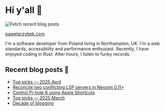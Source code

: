 # Hi y'all 👋

![Fetch recent blog posts](https://github.com/pawelgrzybek/pawelgrzybek/workflows/Fetch%20recent%20blog%20posts/badge.svg)

[pawelgrzybek.com](https://pawelgrzybek.com)

I'm a software developer from Poland living in Northampton, UK. I'm a web standards, accessibility and performance enthusiast. Recently, I have enjoyed coding in Rust. After hours, I listen to funky records.

## Recent blog posts 📝

<!-- FEED-START -->
- [Top picks — 2025 April](https://pawelgrzybek.com/top-picks-2025-april/)
- [Reconcile two conflicting LSP servers in Neovim 0.11+](https://pawelgrzybek.com/reconcile-two-conflicting-lsp-servers-in-neovim-0-11/)
- [Control Pi-hole 6 using Apple Shortcuts](https://pawelgrzybek.com/control-pi-hole-6-using-apple-shortcuts/)
- [Top picks — 2025 March](https://pawelgrzybek.com/top-picks-2025-march/)
- [Decade of blogging](https://pawelgrzybek.com/decade-of-blogging/)
<!-- FEED-END -->